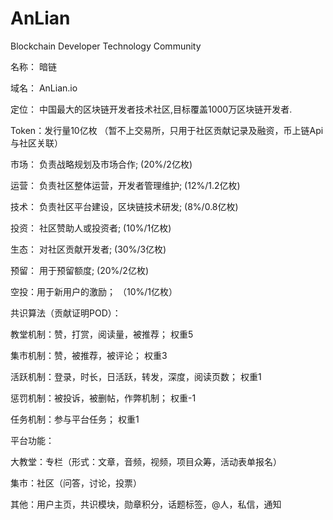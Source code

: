 # AnLian
Blockchain Developer Technology Community

名称： 暗链

域名： AnLian.io

定位： 中国最大的区块链开发者技术社区,目标覆盖1000万区块链开发者.

Token：发行量10亿枚 （暂不上交易所，只用于社区贡献记录及融资，币上链Api与社区关联）

市场： 负责战略规划及市场合作; (20%/2亿枚)

运营： 负责社区整体运营，开发者管理维护; (12%/1.2亿枚)

技术： 负责社区平台建设，区块链技术研发; (8%/0.8亿枚)

投资： 社区赞助人或投资者; (10%/1亿枚)

生态： 对社区贡献开发者; (30%/3亿枚) 

预留： 用于预留额度; (20%/2亿枚)

空投：用于新用户的激励； （10%/1亿枚）

共识算法（贡献证明POD）：

教堂机制：赞，打赏，阅读量，被推荐； 权重5	

集市机制：赞，被推荐，被评论；	权重3	

活跃机制：登录，时长，日活跃，转发，深度，阅读页数； 权重1	

惩罚机制：被投诉，被删帖，作弊机制； 权重-1	

任务机制：参与平台任务； 权重1	

平台功能：

大教堂：专栏（形式：文章，音频，视频，项目众筹，活动表单报名）	

集市：社区（问答，讨论，投票）		

其他：用户主页，共识模块，勋章积分，话题标签，@人，私信，通知		
